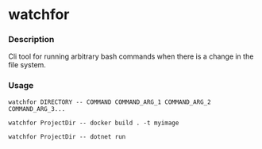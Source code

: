 # watchfor

### Description

Cli tool for running arbitrary bash commands when there is a change in the file system. 

### Usage

`watchfor DIRECTORY -- COMMAND COMMAND_ARG_1 COMMAND_ARG_2 COMMAND_ARG_3...`

`watchfor ProjectDir -- docker build . -t myimage`

`watchfor ProjectDir -- dotnet run`

